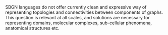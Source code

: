 SBGN languages do not offer currently clean and expressive way of representing topologies and connectivities between components of graphs. This question is relevant at all scales, and solutions are necessary for representing domains, molecular complexes, sub-cellular phenomena, anatomical structures etc.